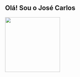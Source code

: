 ## Olá! Sou o José Carlos
<div align="left">
  <a href="https://github.com/jgvieira">
  <img height="180em" src="https://github-readme-stats.vercel.app/api?username=jcgvieira&show_icons=true&theme=white&include_all_commits=true&count_private=true"/>
</div>
